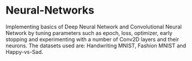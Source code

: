# Neural-Networks
Implementing basics of Deep Neural Network and Convolutional Neural Network by tuning parameters such as epoch, loss, optimizer, early stopping and experimenting with a number of Conv2D layers and their neurons. 
The datasets used are: Handwriting MNIST, Fashion MNIST and Happy-vs-Sad.
